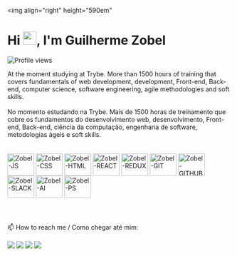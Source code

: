 <img align="right" height="590em"
<h1 align="left">Hi <img src="https://raw.githubusercontent.com/kaueMarques/kaueMarques/master/hi.gif" width="30px">, I'm Guilherme Zobel</h1>
<p align="left"> <img src="https://komarev.com/ghpvc/?username=Guilherme-Zobel&color=yellow" alt="Profile views" /> </p>
At the moment studying at Trybe. More than 1500 hours of training that covers fundamentals of web development, development, Front-end, Back-end, computer science, software engineering, agile methodologies and soft skills.
<br>
<br>
No momento estudando na Trybe. Mais de 1500 horas de treinamento que cobre os fundamentos do desenvolvimento web, desenvolvimento, Front-end, Back-end, ciência da computação, engenharia de software, metodologias ágeis e soft skills.
<br>

<br>


<div style="display: inline_block"><br>
<img align="center" alt="Zobel-JS" height="50" width="60" src="https://cdn.jsdelivr.net/gh/devicons/devicon/icons/javascript/javascript-original.svg" />
<img align="center" alt="Zobel-CSS" height="50" width="60" src="https://cdn.jsdelivr.net/gh/devicons/devicon/icons/css3/css3-original.svg" />
<img align="center" alt="Zobel-HTML" height="50" width="60" src="https://cdn.jsdelivr.net/gh/devicons/devicon/icons/html5/html5-original.svg" />
  <img align="center" alt="Zobel-REACT" height="50" width="60"  src="https://cdn.jsdelivr.net/gh/devicons/devicon/icons/react/react-original.svg" />
    <img  align="center" alt="Zobel-REDUX" height="50" width="60"  src="https://cdn.jsdelivr.net/gh/devicons/devicon/icons/redux/redux-original.svg" />
  <img align="center" alt="Zobel-GIT" height="50" width="60" src="https://cdn.jsdelivr.net/gh/devicons/devicon/icons/git/git-original.svg" />
 <img align="center" alt="Zobel-GITHUB" height="50" width="60" src="https://cdn.jsdelivr.net/gh/devicons/devicon/icons/github/github-original.svg" />
  <img  align="center" alt="Zobel-SLACK" height="50" width="60"  src="https://cdn.jsdelivr.net/gh/devicons/devicon/icons/slack/slack-original.svg" />
  <img align="center" alt="Zobel-AI" height="50" width="60" src="https://cdn.jsdelivr.net/gh/devicons/devicon/icons/illustrator/illustrator-plain.svg" />
  <img align="center" alt="Zobel-PS" height="50" width="60" src="https://cdn.jsdelivr.net/gh/devicons/devicon/icons/photoshop/photoshop-plain.svg" />
</div>

#


   
<div style="display: inline_block"><br>
📫 How to reach me / Como chegar até mim: <br>
  <br>
<a href="https://www.linkedin.com/in/guilherme-zobel/"><img src="https://img.shields.io/badge/LinkedIn-0077B5?style=for-the-badge&logo=linkedin&logoColor=white"></a>
  <a href="https://www.linkedin.com/in/guilherme-zobel/"><img src="https://img.shields.io/badge/WhatsApp-25D366?style=for-the-badge&logo=whatsapp&logoColor=white"></a>
  <a href="https://www.linkedin.com/in/guilherme-zobel/"><img src="https://img.shields.io/badge/Gmail-D14836?style=for-the-badge&logo=gmail&logoColor=white"></a>
  <a href="https://www.linkedin.com/in/guilherme-zobel/"><img src="https://img.shields.io/badge/Instagram-E4405F?style=for-the-badge&logo=instagram&logoColor=white"></a>
</div>


<!--
**Guilherme-Zobel/Guilherme-Zobel** is a ✨ _special_ ✨ repository because its `README.md` (this file) appears on your GitHub profile.

Here are some ideas to get you started:

- 🔭 I’m currently working on ...
- 🌱 I’m currently learning ...
- 👯 I’m looking to collaborate on ...
- 🤔 I’m looking for help with ...
- 💬 Ask me about ...
- 📫 How to reach me: ...
- 😄 Pronouns: ...
- ⚡ Fun fact: ...
-->
